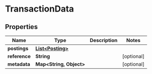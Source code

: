 

# TransactionData


## Properties

| Name | Type | Description | Notes |
|------------ | ------------- | ------------- | -------------|
|**postings** | [**List&lt;Posting&gt;**](Posting.md) |  |  |
|**reference** | **String** |  |  [optional] |
|**metadata** | **Map&lt;String, Object&gt;** |  |  [optional] |




